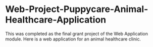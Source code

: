 # Web-Project-Puppycare-Animal-Healthcare-Application
 This was completed as the final grant project of the Web Application module.  Here is a web application for an animal healthcare clinic.
